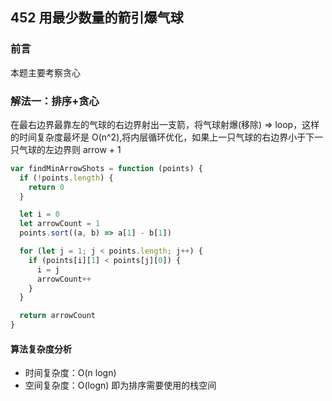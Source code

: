 ## 452 用最少数量的箭引爆气球

### 前言

本题主要考察贪心

### 解法一：排序+贪心

在最右边界最靠左的气球的右边界射出一支箭，将气球射爆(移除) => loop，这样的时间复杂度最坏是 O(n^2),将内层循环优化，如果上一只气球的右边界小于下一只气球的左边界则 arrow + 1

```js
var findMinArrowShots = function (points) {
  if (!points.length) {
    return 0
  }

  let i = 0
  let arrowCount = 1
  points.sort((a, b) => a[1] - b[1])

  for (let j = 1; j < points.length; j++) {
    if (points[i][1] < points[j][0]) {
      i = j
      arrowCount++
    }
  }

  return arrowCount
}
```

#### 算法复杂度分析

- 时间复杂度：O(n logn)
- 空间复杂度：O(logn) 即为排序需要使用的栈空间
  &nbsp;
